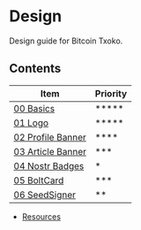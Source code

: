 # Design
Design guide for Bitcoin Txoko. 

## Contents  
|Item|Priority|
|--|--|
|[00 Basics](./00-basics.md)  |*****|
|[01 Logo](./01-logo.md)  |*****|
|[02 Profile Banner](./02-pbanner.md)|****|
|[03 Article Banner](./03-abanner.md) |***|
|[04 Nostr Badges](./04-badges.md)  |*|
|[05 BoltCard](./05-boltcard.md)  |***|
|[06 SeedSigner](./06-seedsigner.md)  |**|

- [Resources](/resources.md)  

